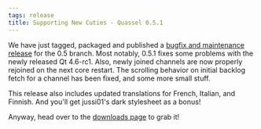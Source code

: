 ```yaml
---
tags: release
title: Supporting New Cuties - Quassel 0.5.1
---
```

We have just tagged, packaged and published a <a href="https://github.com/quassel/quassel/archive/0.5.1.tar.gz">bugfix and maintenance release</a> for the 0.5 branch. Most notably, 0.5.1 fixes some problems with the newly released Qt 4.6-rc1. Also, newly joined channels are now properly rejoined on the next core restart. The scrolling behavior on initial backlog fetch for a channel has been fixed, and some more small stuff.

This release also includes updated translations for French, Italian, and Finnish. And you'll get jussi01's dark stylesheet as a bonus!

Anyway, head over to the <a href="/downloads">downloads page</a> to grab it!
